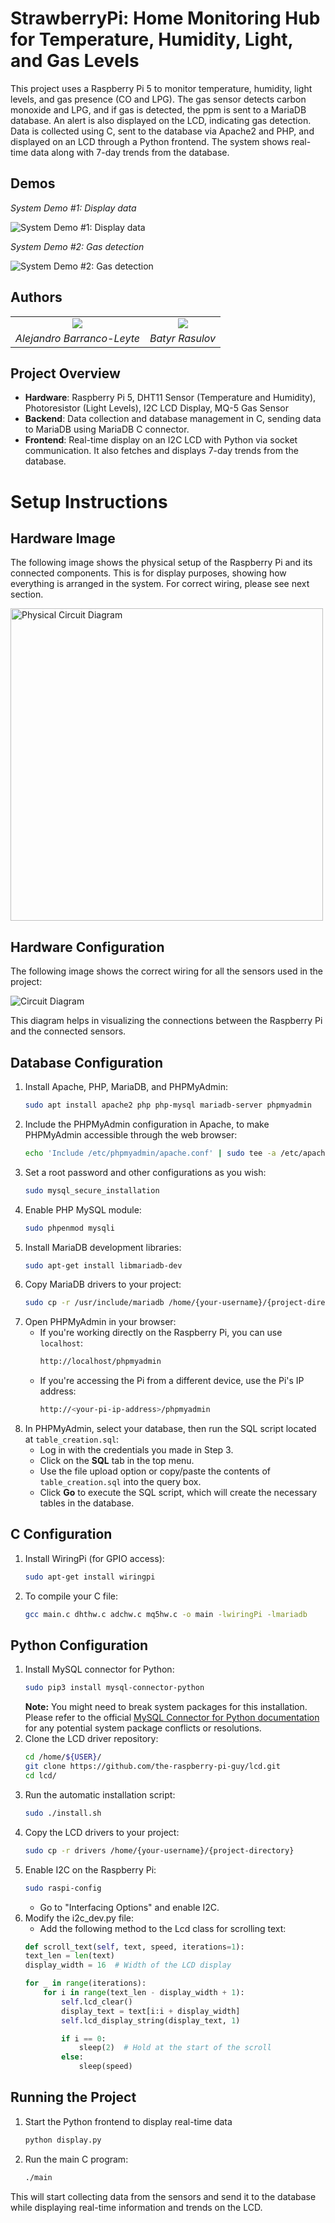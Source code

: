 # StrawberryPi: Home Monitoring Hub for Temperature, Humidity, Light, and Gas Levels

This project uses a Raspberry Pi 5 to monitor temperature, humidity, light levels, and gas presence (CO and LPG). The gas sensor detects carbon monoxide and LPG, and if gas is detected, the ppm is sent to a MariaDB database. An alert is also displayed on the LCD, indicating gas detection. Data is collected using C, sent to the database via Apache2 and PHP, and displayed on an LCD through a Python frontend. The system shows real-time data along with 7-day trends from the database.

## Demos

*System Demo #1: Display data*

![System Demo #1: Display data](img/ex1.gif)

*System Demo #2: Gas detection*

![System Demo #2: Gas detection](img/ex2.gif)



## Authors
|                                                |                                          |
|:----------------------------------------------:|:----------------------------------------:|
| ![](https://media.licdn.com/dms/image/v2/D5603AQHnmxmLnIzUTQ/profile-displayphoto-shrink_400_400/B56ZOiFBHpG8Ao-/0/1733591045903?e=1738800000&v=beta&t=KAaZJ0CRwZDZlGCOB7exF26cwWCaZpNZtEIpxAiRO8Y) | ![](https://github.com/user-attachments/assets/90471669-b8bd-407a-bc86-aa347cb3b0ef) |
| *Alejandro Barranco-Leyte*                    | *Batyr Rasulov*                          |







## Project Overview

- **Hardware**: Raspberry Pi 5, DHT11 Sensor (Temperature and Humidity), Photoresistor (Light Levels), I2C LCD Display, MQ-5 Gas Sensor
- **Backend**: Data collection and database management in C, sending data to MariaDB using MariaDB C connector.
- **Frontend**: Real-time display on an I2C LCD with Python via socket communication. It also fetches and displays 7-day trends from the database.

# Setup Instructions

## Hardware Image

The following image shows the physical setup of the Raspberry Pi and its connected components. This is for display purposes, showing how everything is arranged in the system. For correct wiring, please see next section.

<img src="img/RaspberryPi_Hardware_Setup.jpg" alt="Physical Circuit Diagram" width="500"/>

## Hardware Configuration

The following image shows the correct wiring for all the sensors used in the project:

![Circuit Diagram](img/CircuitDiagram.jpg)

This diagram helps in visualizing the connections between the Raspberry Pi and the connected sensors.

## Database Configuration

1. Install Apache, PHP, MariaDB, and PHPMyAdmin:
    ```bash
    sudo apt install apache2 php php-mysql mariadb-server phpmyadmin
    ```
2. Include the PHPMyAdmin configuration in Apache, to make PHPMyAdmin accessible through the web browser:
    ```bash
    echo 'Include /etc/phpmyadmin/apache.conf' | sudo tee -a /etc/apache2/apache2.conf
    ```
3. Set a root password and other configurations as you wish:
    ```bash
    sudo mysql_secure_installation
    ```
4. Enable PHP MySQL module:
    ```bash
    sudo phpenmod mysqli
    ```
5. Install MariaDB development libraries:
    ```bash
    sudo apt-get install libmariadb-dev
    ```
6. Copy MariaDB drivers to your project:
    ```bash
    sudo cp -r /usr/include/mariadb /home/{your-username}/{project-directory}
    ```
7. Open PHPMyAdmin in your browser:
    - If you're working directly on the Raspberry Pi, you can use `localhost`:
      ```bash
      http://localhost/phpmyadmin
      ```
    - If you're accessing the Pi from a different device, use the Pi's IP address:
      ```bash
      http://<your-pi-ip-address>/phpmyadmin
      ```
8. In PHPMyAdmin, select your database, then run the SQL script located at `table_creation.sql`:
    - Log in with the credentials you made in Step 3.
    - Click on the **SQL** tab in the top menu.
    - Use the file upload option or copy/paste the contents of `table_creation.sql` into the query box.
    - Click **Go** to execute the SQL script, which will create the necessary tables in the database.

## C Configuration

1. Install WiringPi (for GPIO access):
   ```bash
   sudo apt-get install wiringpi
   ```
2. To compile your C file:
    ```bash
    gcc main.c dhthw.c adchw.c mq5hw.c -o main -lwiringPi -lmariadb
    ```

## Python Configuration
1. Install MySQL connector for Python:
    ```bash
    sudo pip3 install mysql-connector-python
    ```
    **Note:** You might need to break system packages for this installation. Please refer to the official [MySQL Connector for Python documentation](https://dev.mysql.com/doc/connector-python/en/) for any potential system package conflicts or resolutions.
2. Clone the LCD driver repository:
    ```bash
    cd /home/${USER}/
    git clone https://github.com/the-raspberry-pi-guy/lcd.git
    cd lcd/
    ```
3. Run the automatic installation script:
    ```bash
    sudo ./install.sh
    ```
4. Copy the LCD drivers to your project:
    ```bash
    sudo cp -r drivers /home/{your-username}/{project-directory}
    ```
5. Enable I2C on the Raspberry Pi:
    ```bash
    sudo raspi-config
    ```
    - Go to "Interfacing Options" and enable I2C.
6. Modify the i2c_dev.py file:
    - Add the following method to the Lcd class for scrolling text:
    ```python
    def scroll_text(self, text, speed, iterations=1):
    text_len = len(text)
    display_width = 16  # Width of the LCD display
    
    for _ in range(iterations):
        for i in range(text_len - display_width + 1):
            self.lcd_clear()
            display_text = text[i:i + display_width]
            self.lcd_display_string(display_text, 1)

            if i == 0:
                sleep(2)  # Hold at the start of the scroll
            else:
                sleep(speed)
    ```

## Running the Project
1. Start the Python frontend to display real-time data
    ```bash
    python display.py
    ```
2. Run the main C program:
    ```bash
    ./main
    ```
This will start collecting data from the sensors and send it to the database while displaying real-time information and trends on the LCD.

